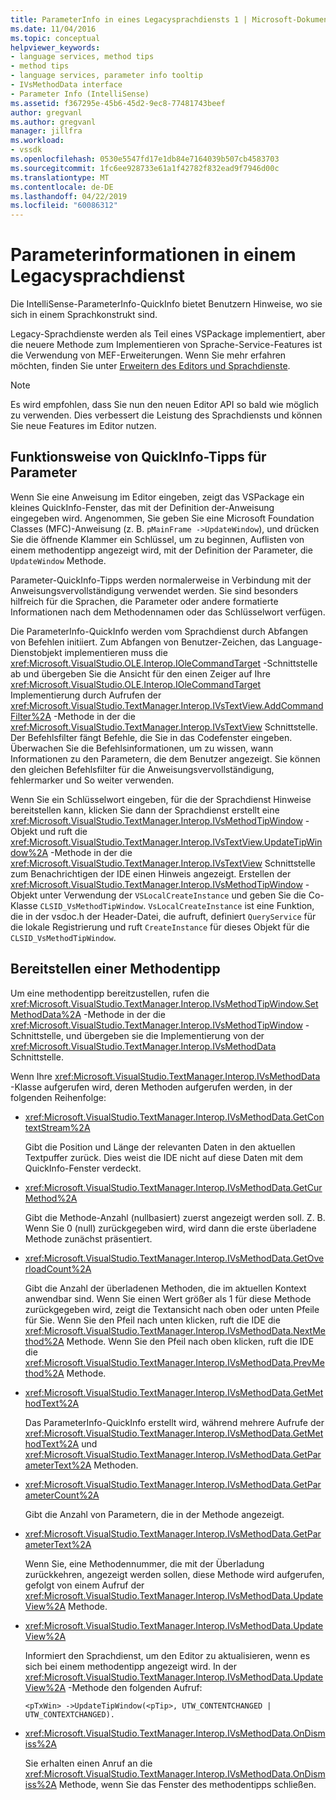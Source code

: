 ```yaml
---
title: ParameterInfo in eines Legacysprachdiensts 1 | Microsoft-Dokumentation
ms.date: 11/04/2016
ms.topic: conceptual
helpviewer_keywords:
- language services, method tips
- method tips
- language services, parameter info tooltip
- IVsMethodData interface
- Parameter Info (IntelliSense)
ms.assetid: f367295e-45b6-45d2-9ec8-77481743beef
author: gregvanl
ms.author: gregvanl
manager: jillfra
ms.workload:
- vssdk
ms.openlocfilehash: 0530e5547fd17e1db84e7164039b507cb4583703
ms.sourcegitcommit: 1fc6ee928733e61a1f42782f832ead9f7946d00c
ms.translationtype: MT
ms.contentlocale: de-DE
ms.lasthandoff: 04/22/2019
ms.locfileid: "60086312"
---
```

# <a name="parameter-info-in-a-legacy-language-service"></a>Parameterinformationen in einem Legacysprachdienst
Die IntelliSense-ParameterInfo-QuickInfo bietet Benutzern Hinweise, wo sie sich in einem Sprachkonstrukt sind.

 Legacy-Sprachdienste werden als Teil eines VSPackage implementiert, aber die neuere Methode zum Implementieren von Sprache-Service-Features ist die Verwendung von MEF-Erweiterungen. Wenn Sie mehr erfahren möchten, finden Sie unter [Erweitern des Editors und Sprachdienste](../../extensibility/extending-the-editor-and-language-services.md).

> [!NOTE]
>  Es wird empfohlen, dass Sie nun den neuen Editor API so bald wie möglich zu verwenden. Dies verbessert die Leistung des Sprachdiensts und können Sie neue Features im Editor nutzen.

## <a name="how-parameter-info-tooltips-work"></a>Funktionsweise von QuickInfo-Tipps für Parameter
 Wenn Sie eine Anweisung im Editor eingeben, zeigt das VSPackage ein kleines QuickInfo-Fenster, das mit der Definition der-Anweisung eingegeben wird. Angenommen, Sie geben Sie eine Microsoft Foundation Classes (MFC)-Anweisung (z. B. `pMainFrame ->UpdateWindow`), und drücken Sie die öffnende Klammer ein Schlüssel, um zu beginnen, Auflisten von einem methodentipp angezeigt wird, mit der Definition der Parameter, die `UpdateWindow` Methode.

 Parameter-QuickInfo-Tipps werden normalerweise in Verbindung mit der Anweisungsvervollständigung verwendet werden. Sie sind besonders hilfreich für die Sprachen, die Parameter oder andere formatierte Informationen nach dem Methodennamen oder das Schlüsselwort verfügen.

 Die ParameterInfo-QuickInfo werden vom Sprachdienst durch Abfangen von Befehlen initiiert. Zum Abfangen von Benutzer-Zeichen, das Language-Dienstobjekt implementieren muss die <xref:Microsoft.VisualStudio.OLE.Interop.IOleCommandTarget> -Schnittstelle ab und übergeben Sie die Ansicht für den einen Zeiger auf Ihre <xref:Microsoft.VisualStudio.OLE.Interop.IOleCommandTarget> Implementierung durch Aufrufen der <xref:Microsoft.VisualStudio.TextManager.Interop.IVsTextView.AddCommandFilter%2A> -Methode in der die <xref:Microsoft.VisualStudio.TextManager.Interop.IVsTextView> Schnittstelle. Der Befehlsfilter fängt Befehle, die Sie in das Codefenster eingeben. Überwachen Sie die Befehlsinformationen, um zu wissen, wann Informationen zu den Parametern, die dem Benutzer angezeigt. Sie können den gleichen Befehlsfilter für die Anweisungsvervollständigung, fehlermarker und So weiter verwenden.

 Wenn Sie ein Schlüsselwort eingeben, für die der Sprachdienst Hinweise bereitstellen kann, klicken Sie dann der Sprachdienst erstellt eine <xref:Microsoft.VisualStudio.TextManager.Interop.IVsMethodTipWindow> -Objekt und ruft die <xref:Microsoft.VisualStudio.TextManager.Interop.IVsTextView.UpdateTipWindow%2A> -Methode in der die <xref:Microsoft.VisualStudio.TextManager.Interop.IVsTextView> Schnittstelle zum Benachrichtigen der IDE einen Hinweis angezeigt. Erstellen der <xref:Microsoft.VisualStudio.TextManager.Interop.IVsMethodTipWindow> -Objekt unter Verwendung der `VSLocalCreateInstance` und geben Sie die Co-Klasse `CLSID_VsMethodTipWindow`. `VsLocalCreateInstance` ist eine Funktion, die in der vsdoc.h der Header-Datei, die aufruft, definiert `QueryService` für die lokale Registrierung und ruft `CreateInstance` für dieses Objekt für die `CLSID_VsMethodTipWindow`.

## <a name="providing-a-method-tip"></a>Bereitstellen einer Methodentipp
 Um eine methodentipp bereitzustellen, rufen die <xref:Microsoft.VisualStudio.TextManager.Interop.IVsMethodTipWindow.SetMethodData%2A> -Methode in der die <xref:Microsoft.VisualStudio.TextManager.Interop.IVsMethodTipWindow> -Schnittstelle, und übergeben sie die Implementierung von der <xref:Microsoft.VisualStudio.TextManager.Interop.IVsMethodData> Schnittstelle.

 Wenn Ihre <xref:Microsoft.VisualStudio.TextManager.Interop.IVsMethodData> -Klasse aufgerufen wird, deren Methoden aufgerufen werden, in der folgenden Reihenfolge:

- <xref:Microsoft.VisualStudio.TextManager.Interop.IVsMethodData.GetContextStream%2A>

     Gibt die Position und Länge der relevanten Daten in den aktuellen Textpuffer zurück. Dies weist die IDE nicht auf diese Daten mit dem QuickInfo-Fenster verdeckt.

- <xref:Microsoft.VisualStudio.TextManager.Interop.IVsMethodData.GetCurMethod%2A>

     Gibt die Methode-Anzahl (nullbasiert) zuerst angezeigt werden soll. Z. B. Wenn Sie 0 (null) zurückgegeben wird, wird dann die erste überladene Methode zunächst präsentiert.

- <xref:Microsoft.VisualStudio.TextManager.Interop.IVsMethodData.GetOverloadCount%2A>

     Gibt die Anzahl der überladenen Methoden, die im aktuellen Kontext anwendbar sind. Wenn Sie einen Wert größer als 1 für diese Methode zurückgegeben wird, zeigt die Textansicht nach oben oder unten Pfeile für Sie. Wenn Sie den Pfeil nach unten klicken, ruft die IDE die <xref:Microsoft.VisualStudio.TextManager.Interop.IVsMethodData.NextMethod%2A> Methode. Wenn Sie den Pfeil nach oben klicken, ruft die IDE die <xref:Microsoft.VisualStudio.TextManager.Interop.IVsMethodData.PrevMethod%2A> Methode.

- <xref:Microsoft.VisualStudio.TextManager.Interop.IVsMethodData.GetMethodText%2A>

     Das ParameterInfo-QuickInfo erstellt wird, während mehrere Aufrufe der <xref:Microsoft.VisualStudio.TextManager.Interop.IVsMethodData.GetMethodText%2A> und <xref:Microsoft.VisualStudio.TextManager.Interop.IVsMethodData.GetParameterText%2A> Methoden.

- <xref:Microsoft.VisualStudio.TextManager.Interop.IVsMethodData.GetParameterCount%2A>

     Gibt die Anzahl von Parametern, die in der Methode angezeigt.

- <xref:Microsoft.VisualStudio.TextManager.Interop.IVsMethodData.GetParameterText%2A>

     Wenn Sie, eine Methodennummer, die mit der Überladung zurückkehren, angezeigt werden sollen, diese Methode wird aufgerufen, gefolgt von einem Aufruf der <xref:Microsoft.VisualStudio.TextManager.Interop.IVsMethodData.UpdateView%2A> Methode.

- <xref:Microsoft.VisualStudio.TextManager.Interop.IVsMethodData.UpdateView%2A>

     Informiert den Sprachdienst, um den Editor zu aktualisieren, wenn es sich bei einem methodentipp angezeigt wird. In der <xref:Microsoft.VisualStudio.TextManager.Interop.IVsMethodData.UpdateView%2A> -Methode den folgenden Aufruf:

    ```
    <pTxWin> ->UpdateTipWindow(<pTip>, UTW_CONTENTCHANGED | UTW_CONTEXTCHANGED).
    ```

- <xref:Microsoft.VisualStudio.TextManager.Interop.IVsMethodData.OnDismiss%2A>

     Sie erhalten einen Anruf an die <xref:Microsoft.VisualStudio.TextManager.Interop.IVsMethodData.OnDismiss%2A> Methode, wenn Sie das Fenster des methodentipps schließen.